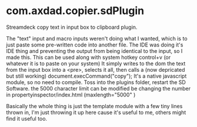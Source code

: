 # com.axdad.copier.sdPlugin
Streamdeck copy text in input box to clipboard plugin. 

The "text" input and macro inputs weren't doing what I wanted, which is to just paste some pre-written code into another file. The IDE was doing it's IDE thing and preventing the output from being identical to the input, so I made this.
This can be used along with system hotkey control+v (or whatever it is to paste on your system)
It simply writes to the dom the text from the input box into a &lt;pre&gt;, selects it all, then calls a (now depricated but still working) document.execCommand("copy");
It's a native javascript module, so no need to compile. Toss into the plugins folder, restart the SD Software. the 5000 character limit can be modified be changing the number in propertyinspector/index.html (maxlength="5000" )

Basically the whole thing is just the template module with a few tiny lines thrown in, I'm just throwing it up here cause it's useful to me, others might find it useful too.

